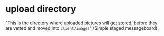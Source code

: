 # upload directory

"This is the directory where uploaded pictures will get stored, before they are vetted and moved into `client/images`" (Simple staged messageboard).

